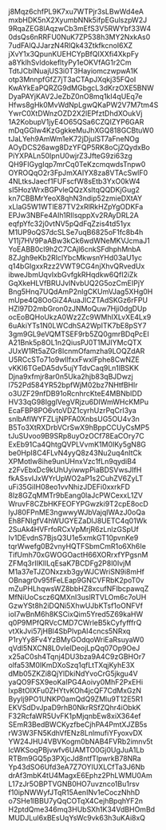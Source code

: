 j8Mqz6chfPL9K7xu7WTPjr3sLBwWd4eA
mxbHDK5nX2XyumbNNk5ifpEGulszpW2J
9RqaZEG8lAqzwCb3mEfS3V5RWYbf33W4
0dsQs6nRRFU0NuK7ZP538h3MY2NxkAs0
7udFAlQJJarzN4RlQk43ZtkfkcnoI6XZ
jXvY1x3QpunKUEHCYpBfQIXXfi4XkpFy
a8YklhSvldokefltyPy1eOKVfAG1r2Cm
TdtJCblNuajUS3i0T3HayiomczwpwA1K
otp3MnnpfGfZ7jT3aCTApJXqkj35FQoI
KwAYkEaPQRZG9dMGbgcL3dKrzOXE5BNW
DyaPAYjKAV2JeZbZ0nO8mq1kI4qUEq7e
Hfws8gHk0MvWdNpLgwQKaPW2V7M7tm4S
YwrC0XtDWnzOZD2X2lEPfztDhdXOukVj
1A2KobupV1jyE4O65QSa6CZQIZYP6GAR
mDqGGIw4KzGgkkeMuJhXGQ818GCBtuW0
tJaLYeh9AmWm1eK72jDjulST7aFneNOg
AOyDCS26awg8DzYFQP5RK8oCjZQydxBo
PiYXPALn50IpnU0wjrZ3JfteG9zi63zg
QH9FIGygIqp7mrCq0TeKzcmqwdsTnpw0
OYROQqO2r3FpJmXAIYX8za8VTAcSwlF0
4NLtksJaecf1FUFscfW8sEtb3YxO0kW4
sI5HozWrxBGPvleQQzXsltqQQDKjGug2
kn7CBBMrYeoX8qhN3ndip52zmieDXtAY
xLlaG5W1WTlE87TV2xRlRkHZpYgODKFa
EPJw3NBFe4AIh1RIlsqppXv2RAyDRL2A
eqfpYfc32j0vtNV5pQdFqZzis4td51yx
M1UP9oQS7dcSLSe7uqB6825oF1fc8b4h
V11j7HV9PaABw3kCk6wdWNeMKVJcmaJ1
YoEABB0cI9h2C7CAjl6cnkSFdhphMnbA
8ZJgh9eKb2RIclYbcMkwsnYHd03aU1yc
q14bGIgxxRzz2VWT9CG4njXhvQRvedUx
ibweJbmUqvIxbGvfgkRHqdkw6QfI2iZk
GqXkeHLVfBRUJvINvbUQ2G5ozCmEIPjY
Bng5Hnq7UQdAmP2nlgCKUmVJag5XHg0H
mUpe4Q8OoGiZ4AuaJICZTAdSKGz6rFPU
HZl97D2mbGron0zJNMoQuw7Hji0dgDUp
ocEoBQHoUkzA0Wz2Zc9WMhIXLvXE4Lx9
6uAkiYTs1N0LWCdhSA2WpITK7bE8pSY7
3gm9GL9eVQMTSEF9rb5ZQ0gmrBDqPcEI
A21Bnk5p8OL1n2QiusPJ0T1MJIYMcQTX
JUxW1Rt5aZGr8lcnmOfamzha9LOQZdAR
U5RCcSTo71o9wIlfxxFwxlFphe8CwNZE
vKKl6TGeDA5dv5ujYTdvCaq9Ln1lBSKK
Djna9xfmjr8ar0n5Uka2hjb83qBJDwzj
l752Pd584YR52bpfWjM02bz7NHtfBHlr
o3UZF29nfDB91oRcnhrcKteE4MBNbIDD
HV33qG98IgglVegVRjzu6DIWmWHcKMPu
EcaFBP8PO6vtoVDZ1cyrhUzrPqCrI3ya
snlbAflWYFZLijNPFA0XnbsUG5OU4v3n
B5To3XtRXDrbVCrSwX9hBppCCUyCsMP5
tJuSUvoo9B9SRp8uyOzOCf78EaCOry7C
ExEb91Ca4QhtgQVPLVvmK1M0IKy5gN8G
be0HpI8C4FLvN4yyQ8z43Nu2uq4nItCk
XPMotlw8ihe9unUHnxVzc1fLn9qydiB4
z2FvEbxDc9kUhUyiwwpPiaBDSVwsJIfH
fkASsvIJxWYrUpWO2aP1s2CuhZV6ZyLT
uFi35GiIH08eo1vvNhizJDEFi0xxrkFD
8lz8GZqMMTr9bEang0IaJcPWCexxL1ZV
WruvF8CZbHKFEOFYPGwzki9T2cpE8ocD
lyJ80FPnME3ngwwyWJbVajqIWAzJ0oQa
Eh8FNIgfV4hWUGYEZaDlJ8UETC4q01Wk
2SuAk4HVFrfoRCxVpMrjR6zLnlzGSpUf
Iv1DEvdnS7BjsQ3U1e5xmkGT10pvnKe9
tqrWwefg0B2vnyHQTFSbmCmR1o6Xh6Ie
TifUmh70xGWOGOactH66XORrxfYPgsnM
ZFMq3rIIKIlLqEsaK7BCDFg2P8l0IvjM
M1a37eTJZONxzxb3gyWJCWriSN9i8mHf
OBnagr0v95fFeLEap9GNCVFRbK2poT0v
mZuPHLhqwsWZ8bbHZ8xcufNFIbcpawqZ
MfNiUoCscz6QMXnI3uslRTVLOm6c7oUH
GzwYSt8h2iDQNi5XhwUJbKTsf1oONFVf
ioI7wBnM6h8KSCixQim5Yred5Z69kaHW
q0P9MPfQRVcCMD7CWrleB5kCyfyfffrQ
vtXkJvi57jHBl4SbPlvpAI4cncs5NRxq
P1ryYy8Fv4YzBMyGOdqoWriEaRsuyaW0
qVdl5NXCN8L0vlelDeojLpQq07Op9OeJ
x25aC0sh4Tqnj4DU3bza9A4C9zGBHOr7
olfa53M0lKmDXoSzq1qfLtTXqjKyhE3X
dMb05ZKZi8QjYlDkiNdYvoCrG5jkgu4V
yaQO9FSX9eoKaIPG4Aoivy0MhF2PxEHi
lxp8tOIXFu0ZHYtvKOh4jcQF7CdMxGzN
ByyIj9PO1UNKP0amQdQ9ZMlu9T12E5R1
EKVSdDvJpaD9rhB0NkrRSfZQhr4iObkK
F32RcfaWR5UvFK1pMjqnbEw8xiX364ef
SEmR3BedBWCKyzfbeCjhPA4PmtXJZB5s
rW3W3FN5KdhVfENz8LnlmufiYFyoxvDX
YW24JHU4VBVKogm0bNAB4FVRb2imnv5t
lcWKSoqPBjvwfv6UAMTO0Gj0UgJuA1Lb
RTBm9GQ5p3PXjcJd8ntfTlpwrkB78NRa
Yp43dSO6Ufd3eA7Z7OYIUXLCfTa3J6Nb
drAf3mbK4tU4MagxE6Ephz2PhLWMU0Am
L17zJr5OBPTVGNB0HO7uvznco1Bu1rsv
f10ipNWWyfJTqR15AenINv1eCoczNhhD
o7SHe1lBBU7yQqCOTqX4CejhBpqhYF2n
H2ptdQme346mq3HUbSXh1K34VdBHOmBd
MUDJLuI6xBEsUqYsWc9vk63h3uKAi8xQ
